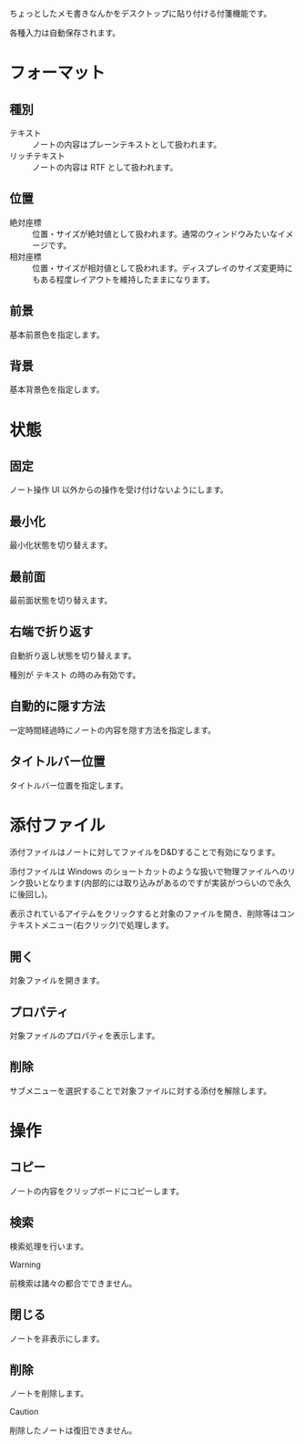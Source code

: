 ちょっとしたメモ書きなんかをデスクトップに貼り付ける付箋機能です。

各種入力は自動保存されます。

# フォーマット

## 種別

<dl>
  <dt>テキスト</dt>
  <dd>ノートの内容はプレーンテキストとして扱われます。</dd>

  <dt>リッチテキスト</dt>
  <dd>ノートの内容は RTF として扱われます。</dd>
</dl>

## 位置

<dl>
  <dt>絶対座標</dt>
  <dd>位置・サイズが絶対値として扱われます。通常のウィンドウみたいなイメージです。</dd>
  
  <dt>相対座標</dt>
  <dd>位置・サイズが相対値として扱われます。ディスプレイのサイズ変更時にもある程度レイアウトを維持したままになります。</dd>
</dl>

## 前景

基本前景色を指定します。

## 背景

基本背景色を指定します。

# 状態

## 固定

ノート操作 UI 以外からの操作を受け付けないようにします。

## 最小化

最小化状態を切り替えます。

## 最前面

最前面状態を切り替えます。

## 右端で折り返す

自動折り返し状態を切り替えます。

種別が <MdInline kind="ui">テキスト</MdInline> の時のみ有効です。

## 自動的に隠す方法

一定時間経過時にノートの内容を隠す方法を指定します。

## タイトルバー位置

タイトルバー位置を指定します。

# 添付ファイル

添付ファイルはノートに対してファイルをD&Dすることで有効になります。

添付ファイルは Windows のショートカットのような扱いで物理ファイルへのリンク扱いとなります(内部的には取り込みがあるのですが実装がつらいので永久に後回し)。

表示されているアイテムをクリックすると対象のファイルを開き、削除等はコンテキストメニュー(右クリック)で処理します。

## 開く

対象ファイルを開きます。

## プロパティ

対象ファイルのプロパティを表示します。

## 削除

サブメニューを選択することで対象ファイルに対する添付を解除します。

# 操作

## コピー

ノートの内容をクリップボードにコピーします。

## 検索

検索処理を行います。

> [!WARNING]
> 前検索は諸々の都合でできません。

## 閉じる

ノートを非表示にします。

## 削除

ノートを削除します。

> [!CAUTION]
> 削除したノートは復旧できません。

